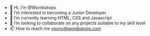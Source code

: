 - 👋 Hi, I’m @Wombatops
- 👀 I’m interested in becoming a Junior Developer
- 🌱 I’m currently learning HTML, CSS and Javascript
- 💞️ I’m looking to collaborate on any projects suitable to my skill level
- 📫 How to reach me yoony@wombatops.com

<!---
Wombatops/Wombatops is a ✨ special ✨ repository because its `README.md` (this file) appears on your GitHub profile.
You can click the Preview link to take a look at your changes.
--->
